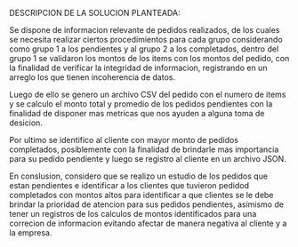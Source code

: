 DESCRIPCION DE LA SOLUCION PLANTEADA:

Se dispone de informacion relevante de pedidos realizados,
de los cuales se necesita realizar ciertos procedimientos para cada grupo
considerando como grupo 1 a los pendientes y al grupo 2 a los completados,
dentro del grupo 1 se validaron los montos de los items con los montos del 
pedido, con la finalidad de verificar la integridad de informacion, registrando
en un arreglo los que tienen incoherencia de datos.

Luego de ello se genero un archivo CSV del pedido con el numero de items y
se calculo el monto total y promedio de los pedidos pendientes con la finalidad de disponer
mas metricas que nos ayuden a alguna toma de desicion.

Por ultimo se identifico al cliente con mayor monto de pedidos completados,
posiblemente con la finalidad de brindarle mas importancia para su pedido pendiente
y luego se registro al cliente en un archivo JSON.

En conslusion, considero que se realizo un estudio de los pedidos que estan pendientes
e identificar a los clientes que tuvieron pedidod completados con montos altos
para identificar a que clientes se le debe brindar la prioridad de atencion para sus pedidos
pendientes, asimismo de tener un registros de los calculos de montos identificados para una
correcion de informacion evitando afectar de manera negativa al cliente y a la empresa.
